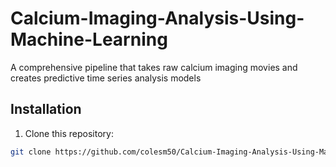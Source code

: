 # Calcium-Imaging-Analysis-Using-Machine-Learning
A comprehensive pipeline that takes raw calcium imaging movies and creates predictive time series analysis models
## Installation
1. Clone this repository: 
```bash
git clone https://github.com/colesm50/Calcium-Imaging-Analysis-Using-Machine-Learning